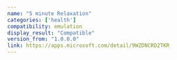 ```yaml
---
name: "5 minute Relaxation"
categories: ['health']
compatibility: emulation
display_result: "Compatible"
version_from: "1.0.0.0"
link: https://apps.microsoft.com/detail/9WZDNCRD2TKR
---
```

